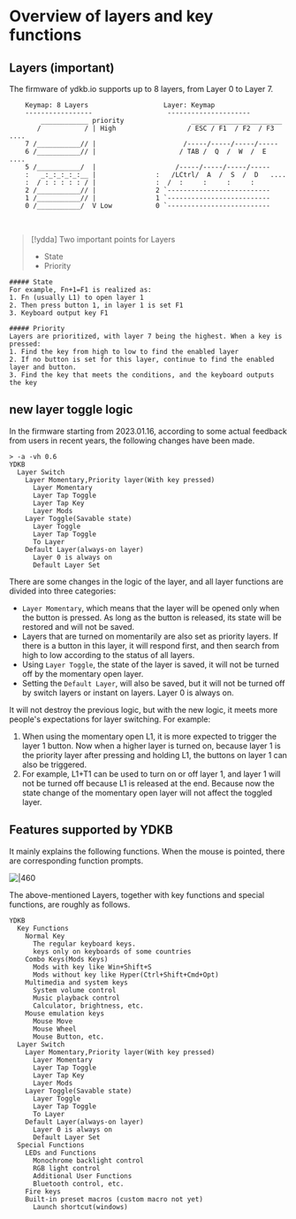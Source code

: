 # Overview of layers and key functions 

## Layers (important)

The firmware of ydkb.io supports up to 8 layers, from Layer 0 to Layer 7.

```mono text
    Keymap: 8 Layers                   Layer: Keymap
    -----------------                   ---------------------
        ____________ priority                 _______________________
       /           / | High                  / ESC / F1  / F2  / F3   ....
    7 /___________// |                      /-----/-----/-----/-----
    6 /___________// |                     / TAB /  Q  /  W  /  E   ....
    5 /___________/  |                    /-----/-----/-----/-----
    :   _:_:_:_:_:__ |               :   /LCtrl/  A  /  S  /  D   ....
    :  / : : : : : / |               :  /  :     :     :     :
    2 /___________// |               2 `--------------------------
    1 /___________// |               1 `--------------------------
    0 /___________/  V Low           0 `--------------------------
```   
   

> [!ydda] Two important points for Layers
> - State
> - Priority


```ad-yddcol0
##### State
For example, Fn+1=F1 is realized as:
1. Fn (usually L1) to open layer 1
2. Then press button 1, in layer 1 is set F1
3. Keyboard output key F1

```

```ad-yddcol1
##### Priority
Layers are prioritized, with layer 7 being the highest. When a key is pressed:
1. Find the key from high to low to find the enabled layer
2. If no button is set for this layer, continue to find the enabled layer and button.
3. Find the key that meets the conditions, and the keyboard outputs the key
```


## new layer toggle logic

In the firmware starting from 2023.01.16, according to some actual feedback from users in recent years, the following changes have been made.

```mindmap
> -a -vh 0.6
YDKB
  Layer Switch
    Layer Momentary,Priority layer(With key pressed)
      Layer Momentary
      Layer Tap Toggle
      Layer Tap Key
      Layer Mods
    Layer Toggle(Savable state)
      Layer Toggle
      Layer Tap Toggle
      To Layer
    Default Layer(always-on layer)
      Layer 0 is always on
      Default Layer Set
```


There are some changes in the logic of the layer, and all layer functions are divided into three categories:
- `Layer Momentary`, which means that the layer will be opened only when the button is pressed. As long as the button is released, its state will be restored and will not be saved.
- Layers that are turned on momentarily are also set as priority layers. If there is a button in this layer, it will respond first, and then search from high to low according to the status of all layers.
- Using `Layer Toggle`, the state of the layer is saved, it will not be turned off by the momentary open layer.
- Setting the `Default Layer`, will also be saved, but it will not be turned off by switch layers or instant on layers. Layer 0 is always on.

It will not destroy the previous logic, but with the new logic, it meets more people's expectations for layer switching. For example:
1. When using the momentary open L1, it is more expected to trigger the layer 1 button. Now when a higher layer is turned on, because layer 1 is the priority layer after pressing and holding L1, the buttons on layer 1 can also be triggered.
2. For example, L1+T1 can be used to turn on or off layer 1, and layer 1 will not be turned off because L1 is released at the end. Because now the state change of the momentary open layer will not affect the toggled layer.

## Features supported by YDKB
It mainly explains the following functions. When the mouse is pointed, there are corresponding function prompts.

![|460](assets/keymap_key_actions.png)

The above-mentioned Layers, together with key functions and special functions, are roughly as follows.

```mindmap
YDKB
  Key Functions
    Normal Key
      The regular keyboard keys.
      keys only on keyboards of some countries
    Combo Keys(Mods Keys)
      Mods with key like Win+Shift+S
      Mods without key like Hyper(Ctrl+Shift+Cmd+Opt)
    Multimedia and system keys
      System volume control
      Music playback control
      Calculator, brightness, etc.
    Mouse emulation keys
      Mouse Move
      Mouse Wheel
      Mouse Button, etc.
  Layer Switch
    Layer Momentary,Priority layer(With key pressed)
      Layer Momentary
      Layer Tap Toggle
      Layer Tap Key
      Layer Mods
    Layer Toggle(Savable state)
      Layer Toggle
      Layer Tap Toggle
      To Layer
    Default Layer(always-on layer)
      Layer 0 is always on
      Default Layer Set
  Special Functions
    LEDs and Functions
      Monochrome backlight control
      RGB light control
      Additional User Functions
      Bluetooth control, etc.
    Fire keys
    Built-in preset macros (custom macro not yet)
      Launch shortcut(windows)
```
